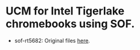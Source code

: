 # UCM for Intel Tigerlake chromebooks using SOF.

* sof-rt5682: Original files [here](https://github.com/eupnea-linux/ucm-configs/tree/main/upstream/volteer/voxel/sof-rt5682.max98373.voxel).
